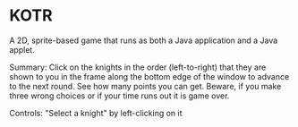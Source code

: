 # KOTR
A 2D, sprite-based game that runs as both a Java application and a Java applet.

Summary:
Click on the knights in the order (left-to-right) that they are shown to you in the frame along the bottom edge of the window to advance to the next round. See how many points you can get. Beware, if you make three wrong choices or if your time runs out it is game over.

Controls:
"Select a knight" by left-clicking on it
